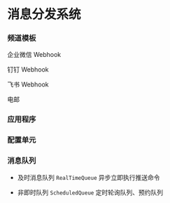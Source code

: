 # 消息分发系统

### 频道模板

企业微信 Webhook

钉钉 Webhook

飞书 Webhook

电邮

### 应用程序



### 配置单元



### 消息队列

- 及时消息队列 `RealTimeQueue`
  异步立即执行推送命令

- 非即时队列 `ScheduledQueue`
  定时轮询队列、预约队列
